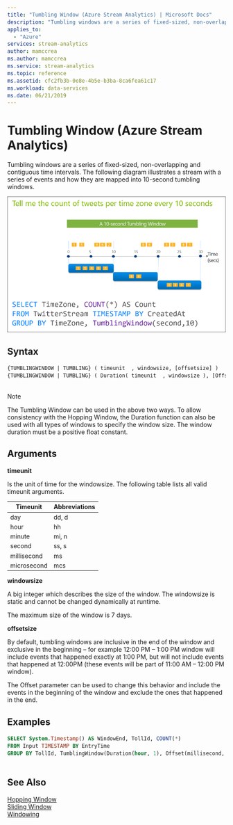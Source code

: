 ```yaml
---
title: "Tumbling Window (Azure Stream Analytics) | Microsoft Docs"
description: "Tumbling windows are a series of fixed-sized, non-overlapping and contiguous time intervals."
applies_to: 
  - "Azure"
services: stream-analytics
author: mamccrea
ms.author: mamccrea
ms.service: stream-analytics
ms.topic: reference
ms.assetid: cfc2fb3b-0e8e-4b5e-b3ba-8ca6fea61c17
ms.workload: data-services
ms.date: 06/21/2019
---
```

# Tumbling Window (Azure Stream Analytics)
  Tumbling windows are a series of fixed-sized, non-overlapping and contiguous time intervals. The following diagram illustrates a stream with a series of events and how they are mapped into 10-second tumbling windows.  
  
 ![Stream Analytics tumbling window 5 mins](media/tumbling-window-azure-stream-analytics/streamanalytics-tumblingwindow5mins.png "Stream Analytics tumbling window 5 mins")  
  
 ## Syntax  
  
```SQL   
{TUMBLINGWINDOW | TUMBLING} ( timeunit  , windowsize, [offsetsize] )  
{TUMBLINGWINDOW | TUMBLING} ( Duration( timeunit  , windowsize ), [Offset(timeunit  , offsetsize)] )  
  
```  

> [!NOTE]  
>  The Tumbling Window can be used in the above two ways. To allow consistency with the Hopping Window, the Duration function can also be used with all types of windows to specify the window size. The window duration must be a positive float constant.  
  
## Arguments  
 **timeunit**  
  
 Is the unit of time for the windowsize. The following table lists all valid timeunit arguments.  
  
|Timeunit|Abbreviations|  
|--------------|-------------------|  
|day|dd, d|  
|hour|hh|  
|minute|mi, n|  
|second|ss, s|  
|millisecond|ms|  
|microsecond|mcs|  
  
 **windowsize**  
  
 A big integer which describes the size of the window. The windowsize is static and cannot be changed dynamically at runtime.  
  
 The maximum size of the window is 7 days.  
  
 **offsetsize**  
  
 By default, tumbling windows are inclusive in the end of the window and exclusive in the beginning – for example 12:00 PM – 1:00 PM window will include events that happened exactly at 1:00 PM, but will not include events that happened at 12:00PM (these events will be part of 11:00 AM – 12:00 PM window).  
  
 The Offset parameter can be used to change this behavior and include the events in the beginning of the window and exclude the ones that happened in the end.  
  
## Examples  
  
```SQL  
SELECT System.Timestamp() AS WindowEnd, TollId, COUNT(*)  
FROM Input TIMESTAMP BY EntryTime  
GROUP BY TollId, TumblingWindow(Duration(hour, 1), Offset(millisecond, -1))  
  
```  
  
## See Also  
 [Hopping Window](hopping-window-azure-stream-analytics.md)   
 [Sliding Window](sliding-window-azure-stream-analytics.md)   
 [Windowing](windowing-azure-stream-analytics.md)  
  
  
